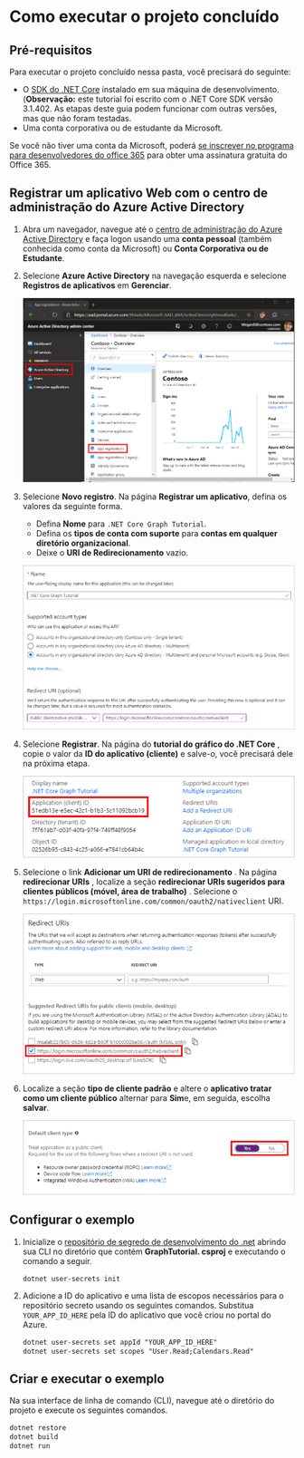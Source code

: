 # <a name="how-to-run-the-completed-project"></a>Como executar o projeto concluído

## <a name="prerequisites"></a>Pré-requisitos

Para executar o projeto concluído nessa pasta, você precisará do seguinte:

- O [SDK do .NET Core](https://dotnet.microsoft.com/download) instalado em sua máquina de desenvolvimento. (**Observação:** este tutorial foi escrito com o .NET Core SDK versão 3.1.402. As etapas deste guia podem funcionar com outras versões, mas que não foram testadas.
- Uma conta corporativa ou de estudante da Microsoft.

Se você não tiver uma conta da Microsoft, poderá [se inscrever no programa para desenvolvedores do office 365](https://developer.microsoft.com/office/dev-program) para obter uma assinatura gratuita do Office 365.

## <a name="register-a-web-application-with-the-azure-active-directory-admin-center"></a>Registrar um aplicativo Web com o centro de administração do Azure Active Directory

1. Abra um navegador, navegue até o [centro de administração do Azure Active Directory](https://aad.portal.azure.com) e faça logon usando uma **conta pessoal** (também conhecida como conta da Microsoft) ou **Conta Corporativa ou de Estudante**.

1. Selecione **Azure Active Directory** na navegação esquerda e selecione **Registros de aplicativos** em **Gerenciar**.

    ![Uma captura de tela dos registros de aplicativo ](/tutorial/images/aad-portal-app-registrations.png)

1. Selecione **Novo registro**. Na página **Registrar um aplicativo**, defina os valores da seguinte forma.

    - Defina **Nome** para `.NET Core Graph Tutorial`.
    - Defina os **tipos de conta com suporte** para **contas em qualquer diretório organizacional**.
    - Deixe o **URI de Redirecionamento** vazio.

    ![Uma captura de tela da página registrar um aplicativo](/tutorial/images/aad-register-an-app.png)

1. Selecione **Registrar**. Na página do **tutorial do gráfico do .NET Core** , copie o valor da **ID do aplicativo (cliente)** e salve-o, você precisará dele na próxima etapa.

    ![Uma captura de tela da ID do aplicativo do novo registro de aplicativo](/tutorial/images/aad-application-id.png)

1. Selecione o link **Adicionar um URI de redirecionamento** . Na página **redirecionar URIs** , localize a seção **redirecionar URIs sugeridos para clientes públicos (móvel, área de trabalho)** . Selecione o `https://login.microsoftonline.com/common/oauth2/nativeclient` URI.

    ![Captura de tela da página URIs de redirecionamento](/tutorial/images/aad-redirect-uris.png)

1. Localize a seção **tipo de cliente padrão** e altere o **aplicativo tratar como um cliente público** alternar para **Sim**e, em seguida, escolha **salvar**.

    ![Uma captura de tela da seção tipo de cliente padrão](/tutorial/images/aad-default-client-type.png)

## <a name="configure-the-sample"></a>Configurar o exemplo

1. Inicialize o [repositório de segredo de desenvolvimento do .net](https://docs.microsoft.com/aspnet/core/security/app-secrets) abrindo sua CLI no diretório que contém **GraphTutorial. csproj** e executando o comando a seguir.

    ```Shell
    dotnet user-secrets init
    ```

1. Adicione a ID do aplicativo e uma lista de escopos necessários para o repositório secreto usando os seguintes comandos. Substitua `YOUR_APP_ID_HERE` pela ID do aplicativo que você criou no portal do Azure.

    ```Shell
    dotnet user-secrets set appId "YOUR_APP_ID_HERE"
    dotnet user-secrets set scopes "User.Read;Calendars.Read"
    ```

## <a name="build-and-run-the-sample"></a>Criar e executar o exemplo

Na sua interface de linha de comando (CLI), navegue até o diretório do projeto e execute os seguintes comandos.

```Shell
dotnet restore
dotnet build
dotnet run
```
